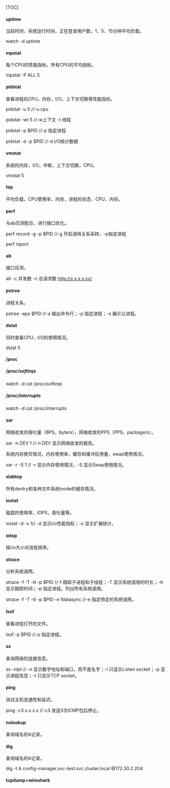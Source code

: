 [TOC]



#### uptime

当前时间，系统运行时间，正在登录用户数，1、5、15分钟平均负载。

watch -d uptime

#### mpstat

每个CPU的性能指标，所有CPU的平均指标。

mpstat -P ALL 5

#### pidstat

查看进程的CPU，内存，I/O，上下文切换等性能指标。

pidstat -u 5  //-u cpu

pidstat -wt 5  //-w上下文 -t 线程

pidstat -p $PID  //-p 指定进程

pidstat -d -p $PID  //-d I/O统计数据

#### vmstat

系统的内存，I/O，中断，上下文切换，CPU。

vmstat 5

#### top

平均负载，CPU使用率，内存，进程的状态、CPU、内存。

#### perf

与ab压测配合，进行接口优化。

perf record -g -p $PID //-g 开启调用关系采样，-p指定进程

perf report

#### ab

接口压测。

ab -c 并发数 -n 总请求数 http://x.x.x.x:xx/

#### pstree

进程关系。

pstree -aps $PID  //-a 输出命令行；-p 指定进程；-s 展示父进程。

#### dstat

同时查看CPU，I/O的使用情况。

dstat 5

#### /proc

##### /proc/softirqs

watch -d cat /proc/softirqs

##### /proc/interrupts

watch -d cat /proc/interrupts

#### sar

网络收发的吞吐量（BPS，byte/s），网络收发的PPS（PPS，package/s）。

sar -n DEV 1  //-n DEV 显示网络收发的报告。

系统内存换页情况，内存使用率，缓存和缓冲区用量，swap使用情况。

sar -r -S 1  // -r 显示内存使用情况，-S 显示Swap使用情况。

#### slabtop

所有dentry和各种文件系统inode的缓存情况。

#### iostat

磁盘的使用率，IOPS，吞吐量等。

iostat -d -x 1// -d 显示i/o性能指标；-x 显示扩展统计。

#### iotop

按i/o大小对进程排序。

#### strace

分析系统调用。

strace -f -T -tt -p $PID  //-f 跟踪子进程和子线程；-T 显示系统调用的时长；-tt 显示跟踪时间；-p 指定进程。列出所有系统调用。

strace -f -T -tt -p $PID -e fdatasync  //-e 指定特定的系统调用。

#### lsof

查看进程打开的文件。

lsof -p $PID  //-p 指定进程。

#### ss

查询网络的连接信息。

ss -nlpt  // -n 显示数字地址和端口，而不是名字；-l 只显示Listen socket；-p 显示进程信息；-t 只显示TCP socket。

#### ping

测试主机连通性和延迟。

ping -c3 x.x.x.x  //-c3 发送3次ICMP包后停止。

#### nslookup

查询域名的A记录。

#### dig

查询域名的A记录。

dig -t A config-manager.svc-test.svc.cluster.local @172.30.2.204

#### tcpdump+wireshark